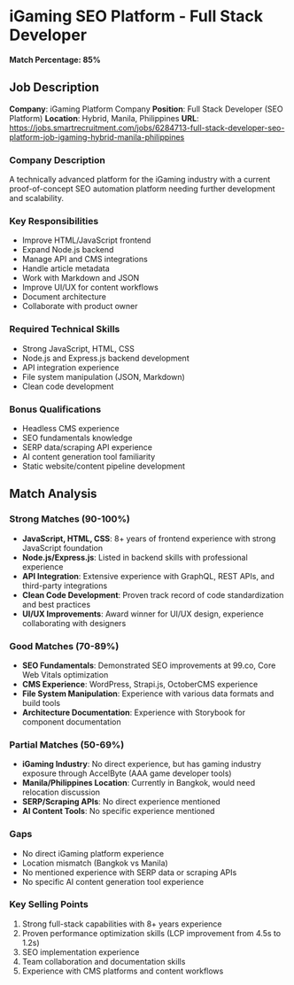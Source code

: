 # iGaming SEO Platform - Full Stack Developer

**Match Percentage: 85%**

## Job Description

**Company**: iGaming Platform Company
**Position**: Full Stack Developer (SEO Platform)
**Location**: Hybrid, Manila, Philippines
**URL**: https://jobs.smartrecruitment.com/jobs/6284713-full-stack-developer-seo-platform-job-igaming-hybrid-manila-philippines

### Company Description
A technically advanced platform for the iGaming industry with a current proof-of-concept SEO automation platform needing further development and scalability.

### Key Responsibilities
- Improve HTML/JavaScript frontend
- Expand Node.js backend
- Manage API and CMS integrations
- Handle article metadata
- Work with Markdown and JSON
- Improve UI/UX for content workflows
- Document architecture
- Collaborate with product owner

### Required Technical Skills
- Strong JavaScript, HTML, CSS
- Node.js and Express.js backend development
- API integration experience
- File system manipulation (JSON, Markdown)
- Clean code development

### Bonus Qualifications
- Headless CMS experience
- SEO fundamentals knowledge
- SERP data/scraping API experience
- AI content generation tool familiarity
- Static website/content pipeline development

## Match Analysis

### Strong Matches (90-100%)
- **JavaScript, HTML, CSS**: 8+ years of frontend experience with strong JavaScript foundation
- **Node.js/Express.js**: Listed in backend skills with professional experience
- **API Integration**: Extensive experience with GraphQL, REST APIs, and third-party integrations
- **Clean Code Development**: Proven track record of code standardization and best practices
- **UI/UX Improvements**: Award winner for UI/UX design, experience collaborating with designers

### Good Matches (70-89%)
- **SEO Fundamentals**: Demonstrated SEO improvements at 99.co, Core Web Vitals optimization
- **CMS Experience**: WordPress, Strapi.js, OctoberCMS experience
- **File System Manipulation**: Experience with various data formats and build tools
- **Architecture Documentation**: Experience with Storybook for component documentation

### Partial Matches (50-69%)
- **iGaming Industry**: No direct experience, but has gaming industry exposure through AccelByte (AAA game developer tools)
- **Manila/Philippines Location**: Currently in Bangkok, would need relocation discussion
- **SERP/Scraping APIs**: No direct experience mentioned
- **AI Content Tools**: No specific experience mentioned

### Gaps
- No direct iGaming platform experience
- Location mismatch (Bangkok vs Manila)
- No mentioned experience with SERP data or scraping APIs
- No specific AI content generation tool experience

### Key Selling Points
1. Strong full-stack capabilities with 8+ years experience
2. Proven performance optimization skills (LCP improvement from 4.5s to 1.2s)
3. SEO implementation experience
4. Team collaboration and documentation skills
5. Experience with CMS platforms and content workflows